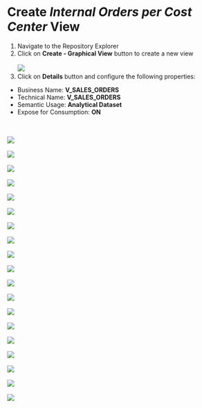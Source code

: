 # Create <i>Internal Orders per Cost Center</i> View

1. Navigate to the Repository Explorer
2. Click on **Create - Graphical View** button to create a new view
  <br><br>![](/exercises/ex1/images/create_in_repository_explorer.png)
3. Click on **Details** button and configure the following properties:
  - Business Name: **V_SALES_ORDERS**
  - Technical Name: **V_SALES_ORDERS**
  - Semantic Usage: **Analytical Dataset**
  - Expose for Consumption: **ON**

<br><br>![](../images/cost_center_dataflow_01.png)
<br><br>![](../images/cost_center_dataflow_02.png)
<br><br>![](../images/cost_center_dataflow_03.png)
<br><br>![](../images/cost_center_dataflow_04.png)
<br><br>![](../images/cost_center_dataflow_05.png)
<br><br>![](../images/cost_center_dataflow_06.png)
<br><br>![](../images/cost_center_dataflow_07.png)
<br><br>![](../images/cost_center_dataflow_08.png)
<br><br>![](../images/cost_center_dataflow_09.png)
<br><br>![](../images/cost_center_dataflow_10.png)
<br><br>![](../images/cost_center_dataflow_11.png)
<br><br>![](../images/cost_center_dataflow_12.png)
<br><br>![](../images/cost_center_dataflow_13.png)
<br><br>![](../images/cost_center_dataflow_14.png)
<br><br>![](../images/cost_center_dataflow_15.png)
<br><br>![](../images/cost_center_dataflow_16.png)
<br><br>![](../images/cost_center_dataflow_17.png)
<br><br>![](../images/cost_center_dataflow_18.png)
<br><br>![](../images/cost_center_dataflow_19.png)




